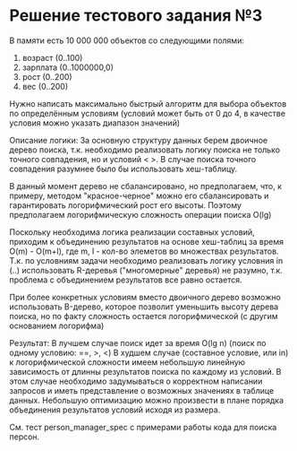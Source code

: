 Решение тестового задания №3
===============
В памяти есть 10 000 000 объектов со следующими полями:
 
1) возраст (0..100)
2) зарплата (0..1000000,0)
3) рост (0..200)
4) вес (0..200)
 
Нужно написать максимально быстрый алгоритм для выбора объектов по определённым условиям (условий может быть от 0 до 4, в качестве условия можно указать диапазон значений)


Описание логики:
За основную структуру данных берем двоичное дерево поиска, т.к. необходимо реализовать логику поиска не только точного совпадения, но и условий < >. В случае поиска точного совпадения разумнее было бы использовать хеш-таблицу.

В данный момент дерево не сбалансировано, но предполагаем, что, к примеру, методом "красное-черное" можно его сбалансировать и гарантировать логорифмический рост его высоты. Поэтому предполагаем логорифмическую сложность операции поиска O(lg)

Поскольку необходима логика реализации составных условий, приходим к объединению результатов на основе хеш-таблиц за время O(m) - O(m+l), где m, l - кол-во элеметов во множествах результатов.
Т.к. по условниям задачи необходимо реализовать логику условния in (..) использовать R-деревья ("многомерные" деревья) не разумно, т.к. проблема с объединением результатов все равно остается.

При более конкретных условиям вместо двоичного дерево возможно использовать B-дерево, которое позволит уменьшить высоту дерева поиска, но по факту сложность остается логорифмической (с другим основанием логорифма)

Результат:
В лучшем случае поиск идет за время O(lg n) (поиск по одному условию: ==, >, <)
В худшем случае (составное условие, или in) к логорифмической сложности имеем небольшую линейную зависимость от длинны результатов поиска по каждому из условий. В этом случае необходимо задумываться о корректном написании запросов и иметь представление о возможных значениях в таблице данных.
Небольшую оптимизацию можно произвести в плане порядка объединения результатов условий исходя из размера.

См. тест person_manager_spec с примерами работы кода для поиска персон.
